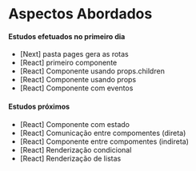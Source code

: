# Aspectos Abordados 

#### Estudos efetuados no primeiro dia

- [Next] pasta pages gera as rotas
- [React] primeiro componente
- [React] Componente usando props.children
- [React] Componente usando props
- [React] Componente com eventos

#### Estudos próximos

- [React] Componente com estado
- [React] Comunicação entre compomentes (direta)
- [React] Componente entre compomentes (indireta)
- [React] Renderização condicional
- [React] Renderização de listas